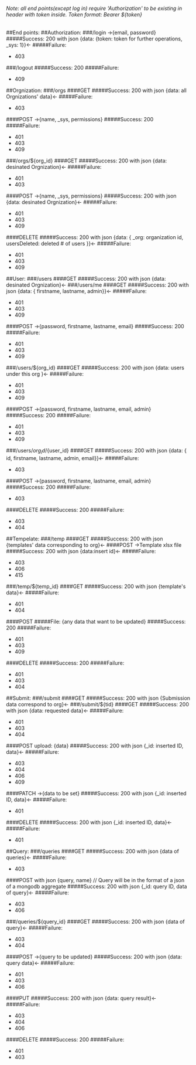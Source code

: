###### Note: all end points(except log in) require 'Authorization' to be existing in header with token inside. Token format: Bearer ${token}

##End points: 
##Authorization:
###/login
->{email, password}
#####Success:
200
with json {data: {token: token for further operations, _sys: 1}}<-
#####Failure:
* 403

###/logout
#####Success:
200
#####Failure:
* 409

##Orgnization: 
###/orgs
####GET
#####Success:
200
with json {data: all Orgnizations' data}<-
#####Failure:
* 403

####POST
->{name, _sys, permissions}
#####Success:
200          
#####Failure:
* 401
* 403
* 409

###/orgs/${org_id}
####GET
#####Success:
200
with json {data: desinated Orgnization}<-
#####Failure:
* 401
* 403

####POST
->{name, _sys, permissions}
#####Success:
200
with json {data: desinated Orgnization}<-
#####Failure:
* 401
* 403
* 409

####DELETE
#####Success:
200
with json {data: { _org: organization id, usersDeleted: deleted # of users }}<-
#####Failure:
* 401
* 403
* 409

##User:
###/users
####GET
#####Success:
200
with json {data: desinated Orgnization}<-
###/users/me
####GET
#####Success:
200
with json {data: { firstname, lastname, admin}}<-
#####Failure:
* 401
* 403
* 409

####POST
->{password, firstname, lastname, email}
#####Success:
200
#####Failure:
* 401
* 403
* 409

###/users/${org_id}
####GET
#####Success:
200
with json {data: users under this org }<-
#####Failure:
* 401
* 403
* 409

####POST
->{password, firstname, lastname, email, admin}
#####Success:
200
#####Failure:
* 401
* 403
* 409

###/users/${org_id}/${user_id}
####GET
#####Success:
200
with json {data: { id, firstname, lastname, admin, email}}<-
#####Failure:
* 403

####POST
->{password, firstname, lastname, email, admin}
#####Success:
200
#####Failure:
* 403

####DELETE
#####Success:
200
#####Failure:
* 403
* 404

##Tempelate:
###/temp
####GET
#####Success:
200
with json {templates' data corresponding to org}<-
####POST
->Template xlsx file
#####Success:
200
with json {data:insert id}<-
#####Failure:
* 403
* 406
* 415

###/temp/${temp_id}
####GET
#####Success:
200
with json {template's data}<-
#####Failure:
* 401
* 404

####POST
#####File: {any data that want to be updated}
#####Success:
200
#####Failure:
* 401
* 403
* 409

####DELETE
#####Success:
200
#####Failure:
* 401
* 403
* 404

##Submit:
###/submit
####GET
#####Success:
200
with json {Submission data correspond to org}<-
###/submit/${tid}
####GET
#####Success:
200
with json {data: requested data}<-
#####Failure:
* 401
* 403
* 404

####POST
upload: {data}
#####Success:
200
with json {_id: inserted ID, data}<-
#####Failure:
* 403
* 404
* 406
* 409

####PATCH
->{data to be set}
#####Success:
200
with json {_id: inserted ID, data}<-
#####Failure:
* 401

####DELETE
#####Success:
200
with json {_id: inserted ID, data}<-
#####Failure:
* 401

##Query:
###/queries
####GET
#####Success:
200
with json {data of queries}<-
#####Failure:
* 403

####POST
with json {query, name} // Query will be in the format of a json of a mongodb aggregate
#####Success:
200
with json {_id: query ID, data of query}<-
#####Failure:
* 403
* 406

###/queries/${query_id}
####GET
#####Success:
200
with json {data of query}<-
#####Failure:
* 403
* 404

####POST
->{query to be updated}
#####Success:
200
with json {data: query data}<-
#####Failure:
* 401
* 403
* 406

####PUT
#####Success:
200
with json {data: query result}<-
#####Failure:
* 403
* 404
* 406

####DELETE
#####Success:
200
#####Failure:
* 401
* 403
